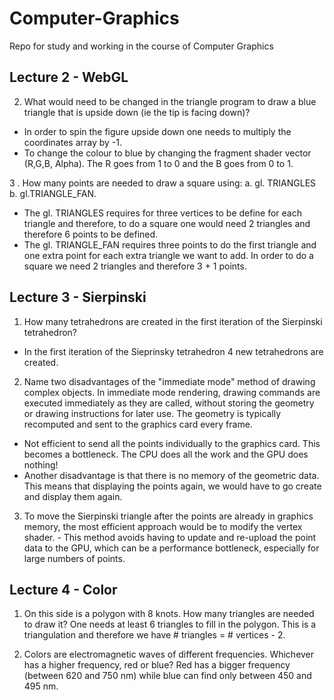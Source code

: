 # Computer-Graphics
Repo for study and working in the course of Computer Graphics 


## Lecture 2 - WebGL 

2. What would need to be changed in the triangle program to draw a blue triangle that is upside down (ie the tip is facing down)?
- In order to spin the figure upside down one needs to multiply the coordinates array by -1. 
- To change the colour to blue by changing the fragment shader vector (R,G,B, Alpha). The R goes from 1 to 0 and the B goes from 0 to 1. 

3 . How many points are needed to draw a square using: a. gl. TRIANGLES b. gl.TRIANGLE_FAN. 

- The gl. TRIANGLES requires for three vertices to be define for each triangle and therefore, to do a square one would need 2 triangles and therefore 6 points to be defined. 
- The gl. TRIANGLE_FAN requires three points to do the first triangle and one extra point for each extra triangle we want to add. In order to do a square we need 2 triangles and therefore 3 + 1 points.


## Lecture 3 - Sierpinski

1. How many tetrahedrons are created in the first iteration of the Sierpinski tetrahedron? 
- In the first iteration of the Sieprinsky tetrahedron 4 new tetrahedrons are created. 

2. Name two disadvantages of the "immediate mode" method of drawing complex objects. 
In immediate mode rendering, drawing commands are executed immediately as they are called, without storing the geometry or drawing instructions for later use. The geometry is typically recomputed and sent to the graphics card every frame.

- Not efficient to send all the points individually to the graphics card. This becomes a bottleneck. The CPU does all the work and the GPU does nothing!
- Another disadvantage is that there is no memory of the geometric data. This means that displaying the points again, we would have to go create and display them again.

3. To move the Sierpinski triangle after the points are already in graphics memory, the most efficient approach would be to modify the vertex shader. - This method avoids having to update and re-upload the point data to the GPU, which can be a performance bottleneck, especially for large numbers of points.

## Lecture 4 - Color 

1. On this side is a polygon with 8 knots. How many triangles are needed to draw it?
One needs at least 6 triangles to fill in the polygon. This is a triangulation and therefore we have # triangles = # vertices - 2.

2. Colors are electromagnetic waves of different frequencies. Whichever has a higher frequency, red or blue?
Red has a bigger frequency (between 620 and 750 nm) while blue can find only between 450 and 495 nm. 


